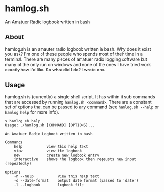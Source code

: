 # hamlog.sh

An Amatuer Radio logbook written in bash

## About

hamlog.sh is an amauter radio logbook written in bash. Why does it exist
you ask? I'm one of these people who spends most of their time in a
terminal. There are many pieces of amatuer radio logging software but
many of the only run on windows and none of the ones I have tried work
exactly how I'd like. So what did I do? I wrote one.

## Usage

hamlog.sh is (currently) a single shell script. It has within it sub
commands that are accessed by running `hamlog.sh <command>`. There are a
consitant set of options that can be passed to any command (see
`hamlog.sh --help` or `hamlog help` for more info).

```
$ hamlog.sh help
Usage: ./hamlog.sh [COMMAND] [OPTIONS]...

An Amatuer Radio Logbook written in bash

Commands
    help           view this help text
    view           view the logbook
    new            create new logbook entry
    interactive    shows the logbook then reqeusts new input (repeatedly)

Options
    -h --help           view this help text
    -d --date-format    output date format (passed to 'date')
    -l --logbook        logbook file
```
